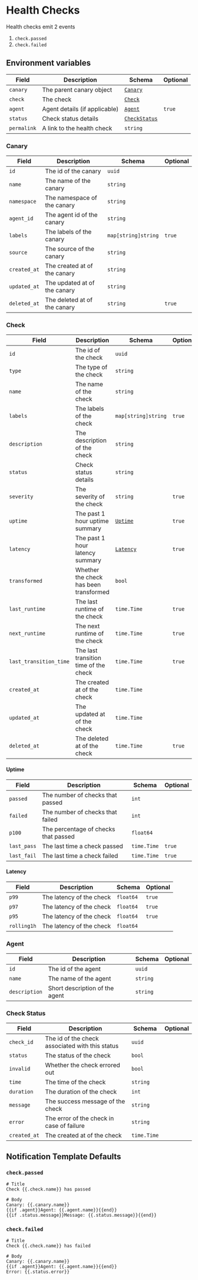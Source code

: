 # Health Checks

Health checks emit 2 events

1. `check.passed`
2. `check.failed`

## Environment variables

| Field       | Description                   | Schema                         | Optional |
| ----------- | ----------------------------- | ------------------------------ | -------- |
| `canary`    | The parent canary object      | [`Canary`](#canary)            |          |
| `check`     | The check                     | [`Check`](#check)              |          |
| `agent`     | Agent details (if applicable) | [`Agent`](#check)              | `true`   |
| `status`    | Check status details          | [`CheckStatus`](#check-status) |          |
| `permalink` | A link to the health check    | `string`                       |          |

### Canary

| Field        | Description                  | Schema              | Optional |
| ------------ | ---------------------------- | ------------------- | -------- |
| `id`         | The id of the canary         | `uuid`              |          |
| `name`       | The name of the canary       | `string`            |          |
| `namespace`  | The namespace of the canary  | `string`            |          |
| `agent_id`   | The agent id of the canary   | `string`            |          |
| `labels`     | The labels of the canary     | `map[string]string` | `true`   |
| `source`     | The source of the canary     | `string`            |          |
| `created_at` | The created at of the canary | `string`            |          |
| `updated_at` | The updated at of the canary | `string`            |          |
| `deleted_at` | The deleted at of the canary | `string`            | `true`   |

### Check

| Field                  | Description                            | Schema                | Optional |
| ---------------------- | -------------------------------------- | --------------------- | -------- |
| `id`                   | The id of the check                    | `uuid`                |          |
| `type`                 | The type of the check                  | `string`              |          |
| `name`                 | The name of the check                  | `string`              |          |
| `labels`               | The labels of the check                | `map[string]string`   | `true`   |
| `description`          | The description of the check           | `string`              |          |
| `status`               | Check status details                   | `string`              |          |
| `severity`             | The severity of the check              | `string`              | `true`   |
| `uptime`               | The past 1 hour uptime summary         | [`Uptime`](#uptime)   | `true`   |
| `latency`              | The past 1 hour latency summary        | [`Latency`](#latency) | `true`   |
| `transformed`          | Whether the check has been transformed | `bool`                |          |
| `last_runtime`         | The last runtime of the check          | `time.Time`           | `true`   |
| `next_runtime`         | The next runtime of the check          | `time.Time`           | `true`   |
| `last_transition_time` | The last transition time of the check  | `time.Time`           | `true`   |
| `created_at`           | The created at of the check            | `time.Time`           |          |
| `updated_at`           | The updated at of the check            | `time.Time`           |          |
| `deleted_at`           | The deleted at of the check            | `time.Time`           | `true`   |

#### Uptime

| Field       | Description                          | Schema      | Optional |
| ----------- | ------------------------------------ | ----------- | -------- |
| `passed`    | The number of checks that passed     | `int`       |          |
| `failed`    | The number of checks that failed     | `int`       |          |
| `p100`      | The percentage of checks that passed | `float64`   |          |
| `last_pass` | The last time a check passed         | `time.Time` | `true`   |
| `last_fail` | The last time a check failed         | `time.Time` | `true`   |

#### Latency

| Field       | Description              | Schema    | Optional |
| ----------- | ------------------------ | --------- | -------- |
| `p99`       | The latency of the check | `float64` | `true`   |
| `p97`       | The latency of the check | `float64` | `true`   |
| `p95`       | The latency of the check | `float64` | `true`   |
| `rolling1h` | The latency of the check | `float64` |          |

### Agent

| Field         | Description                    | Schema   | Optional |
| ------------- | ------------------------------ | -------- | -------- |
| `id`          | The id of the agent            | `uuid`   |          |
| `name`        | The name of the agent          | `string` |          |
| `description` | Short description of the agent | `string` |          |

### Check Status

| Field        | Description                                     | Schema      | Optional |
| ------------ | ----------------------------------------------- | ----------- | -------- |
| `check_id`   | The id of the check associated with this status | `uuid`      |          |
| `status`     | The status of the check                         | `bool`      |          |
| `invalid`    | Whether the check errored out                   | `bool`      |          |
| `time`       | The time of the check                           | `string`    |          |
| `duration`   | The duration of the check                       | `int`       |          |
| `message`    | The success message of the check                | `string`    |          |
| `error`      | The error of the check in case of failure       | `string`    |          |
| `created_at` | The created at of the check                     | `time.Time` |          |

## Notification Template Defaults

### `check.passed`

```
# Title
Check {{.check.name}} has passed

# Body
Canary: {{.canary.name}}
{{if .agent}}Agent: {{.agent.name}}{{end}}
{{if .status.message}}Message: {{.status.message}}{{end}}
```

### `check.failed`

```
# Title
Check {{.check.name}} has failed

# Body
Canary: {{.canary.name}}
{{if .agent}}Agent: {{.agent.name}}{{end}}
Error: {{.status.error}}
```
